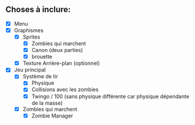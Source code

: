 ## Choses à inclure:

- [X] Menu
- [X] Graphismes
    - [X] Sprites
        - [X] Zombies qui marchent
        - [x] Canon (deux parties)
        - [x] brouette
    - [X] Texture Arrière-plan (optionnel)

- [X] Jeu principal
    - [x] Système de tir
        - [x] Physique
        - [x] Collisions avec les zombies
        - [x]  Twingo / 100 (sans physique différente car physique dépendante de la masse)
    - [x] Zombies qui marchent
        - [x] Zombie Manager

